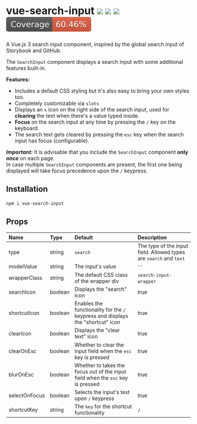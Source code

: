 # vue-search-input <a href="https://npm.im/vue-search-input"><img src="https://badgen.net/npm/v/vue-search-input"></a> ![](https://img.badgesize.io/kouts/vue-search-input/main/dist/vue-search-input.umd.js.svg) ![](https://img.badgesize.io/kouts/vue-search-input/main/dist/vue-search-input.umd.js.svg?compression=gzip) ![](coverage/badge.svg)

A Vue.js 3 search input component, inspired by the global search input of Storybook and GitHub.

The `SearchInput` component displays a search input with some additional features built-in.

**Features:**

- Includes a default CSS styling but it's also easy to bring your own styles too.
- Completely customizable via `slots`
- Displays an `x` icon on the right side of the search input, used for **clearing** the text when there's a value typed inside.
- **Focus** on the search input at any time by pressing the `/` key on the keyboard.
- The search text gets cleared by pressing the `esc` key when the search input has focus (configurable).

**_Important:_** It is advisable that you include the `SearchInput` component **only once** on each page.  
 In case multiple `SearchInput` components are present, the first one being displayed will take focus precedence upon the `/` keypress.

## Installation

```bash
npm i vue-search-input
```

## Props
| Name | Type | Default | Description
| :--- | :--- | :--- | :--- |
| type | string | `search` | The type of the input field. Allowed types are `search` and `text` |
| modelValue | string | The input's value | `''` |
| wrapperClass | string | The default CSS class of the wrapper div | `search-input-wrapper` |
| searchIcon | boolean | Displays the "search" icon | true |
| shortcutIcon | boolean | Enables the functionality for the `/` keypress and displays the "shortcut" icon | true |
| clearIcon | boolean | Displays the "clear text" icon | true |
| clearOnEsc | boolean | Whether to clear the input field when the `esc` key is pressed | true |
| blurOnEsc | boolean | Whether to takes the focus out of the input field when the `esc` key is pressed | true |
| selectOnFocus | boolean | Selects the input's text upon `/` keypress | true |
| shortcutKey | string | The `key` for the shortcut functionality | `/` |
